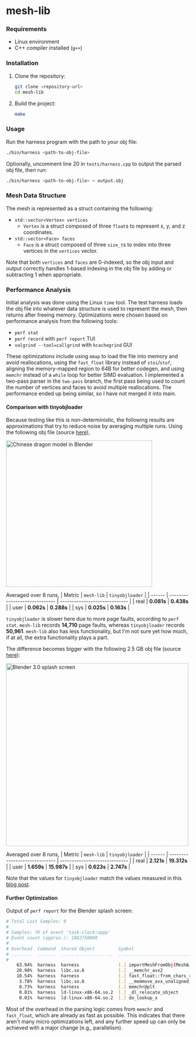 # mesh-lib

### Requirements

- Linux environment
- C++ compiler installed (`g++`)

### Installation

1. Clone the repository:

   ```bash
   git clone <repository-url>
   cd mesh-lib
   ```

2. Build the project:
   ```bash
   make
   ```

### Usage

Run the harness program with the path to your obj file:

```bash
./bin/harness <path-to-obj-file>
```

Optionally, uncomment line 20 in `tests/harness.cpp` to output the parsed obj file, then run:

```bash
./bin/harness <path-to-obj-file> > output.obj
```

### Mesh Data Structure

The mesh is represented as a struct containing the following:

- `std::vector<Vertex> vertices`
  - `Vertex` is a struct composed of three `float`s to represent x, y, and z coordinates.
- `std::vector<Face> faces`
  - `Face` is a struct composed of three `size_t`s to index into three vertices in the `vertices` vector.

Note that both `vertices` and `faces` are 0-indexed, so the obj input and output correctly handles 1-based indexing in the obj file by adding or subtracting 1 when appropriate.

### Performance Analysis

Initial analysis was done using the Linux `time` tool. The test harness loads the obj file into whatever data structure is used to represent the mesh, then returns after freeing memory. Optimizations were chosen based on performance analysis from the following tools:

- `perf stat`
- `perf record` with `perf report` TUI
- `valgrind --tool=callgrind` with `kcachegrind` GUI

These optimizations include using `mmap` to load the file into memory and avoid reallocations, using the `fast_float` library instead of `stoi`/`stof`, aligning the memory-mapped region to 64B for better codegen, and using `memchr` instead of a `while` loop for better SIMD evaluation. I implemented a two-pass parser in the `two-pass` branch, the first pass being used to count the number of vertices and faces to avoid multiple reallocations. The performance ended up being similar, so I have not merged it into main.

#### Comparison with tinyobjloader

Because testing like this is non-deterministic, the following results are approximations that try to reduce noise by averaging multiple runs. Using the following obj file (source [here](https://download.blender.org/archive/gallery/blender-splash-screens/blender-3-0/)),

<img src="https://github.com/user-attachments/assets/ef1643e0-1289-443e-a059-c70b4c84c5a8" alt="Chinese dragon model in Blender" width="400px" />

Averaged over 8 runs,
| Metric | `mesh-lib` | `tinyobjloader` |
| ------ | ----------------------------- | ----------------------------- |
| real | **0.081s** | **0.438s** |
| user | **0.062s** | **0.288s** |
| sys | **0.025s** | **0.163s** |

`tinyobjloader` is slower here due to more page faults, according to `perf stat`. `mesh-lib` records **14,710** page faults, whereas `tinyobjloader` records **50,961**. `mesh-lib` also has less functionality, but I'm not sure yet how much, if at all, the extra functionality plays a part.

The difference becomes bigger with the following 2.5 GB obj file (source [here](https://casual-effects.com/data/)):

<img src="https://github.com/user-attachments/assets/2d5aaad9-80eb-4e7b-bf6d-ca91e7e2e68b" alt="Blender 3.0 splash screen" width="500px" />

Averaged over 8 runs,
| Metric | `mesh-lib` | `tinyobjloader` |
| ------ | ----------------------------- | ----------------------------- |
| real | **2.121s** | **19.312s** |
| user | **1.659s** | **15.987s** |
| sys | **0.623s** | **2.747s** |

Note that the values for `tinyobjloader` match the values measured in this [blog post](https://aras-p.info/blog/2022/05/14/comparing-obj-parse-libraries/).

#### Further Optimization

Output of `perf report` for the Blender splash screen:

```bash
# Total Lost Samples: 0
#
# Samples: 7K of event 'task-clock:uppp'
# Event count (approx.): 1882750000
#
# Overhead  Command  Shared Object         Symbol                                        >
# ........  .......  ....................  ..............................................>
#
    63.94%  harness  harness               [.] importMeshFromObj(Mesh&, char const*, long)
    20.98%  harness  libc.so.6             [.] __memchr_avx2
    10.54%  harness  harness               [.] fast_float::from_chars_result_t<char> fast>
     3.78%  harness  libc.so.6             [.] __memmove_avx_unaligned_erms
     0.73%  harness  harness               [.] memchr@plt
     0.01%  harness  ld-linux-x86-64.so.2  [.] _dl_relocate_object
     0.01%  harness  ld-linux-x86-64.so.2  [.] do_lookup_x
```

Most of the overhead in the parsing logic comes from `memchr` and `fast_float`, which are already as fast as possible. This indicates that there aren't many micro optimizations left, and any further speed up can only be achieved with a major change (e.g., parallelism).
